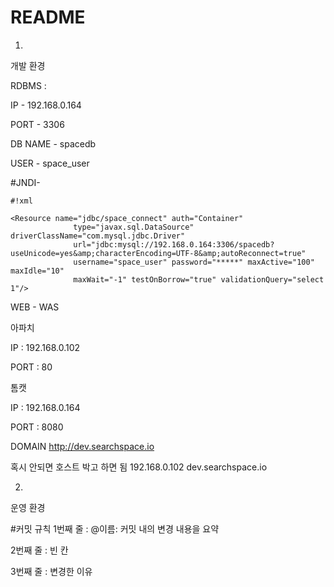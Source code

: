 # README #

1) 
개발 환경

RDBMS : 

  IP - 192.168.0.164

  PORT - 3306

  DB NAME - spacedb

  USER - space_user

#JNDI-


```
#!xml

<Resource name="jdbc/space_connect" auth="Container"
              type="javax.sql.DataSource" driverClassName="com.mysql.jdbc.Driver"
              url="jdbc:mysql://192.168.0.164:3306/spacedb?useUnicode=yes&amp;characterEncoding=UTF-8&amp;autoReconnect=true"
              username="space_user" password="*****" maxActive="100" maxIdle="10"
              maxWait="-1" testOnBorrow="true" validationQuery="select 1"/>
```

WEB - WAS

아파치

  IP : 192.168.0.102
   
  PORT : 80

톰캣

  IP : 192.168.0.164

  PORT : 8080

DOMAIN
http://dev.searchspace.io

혹시 안되면 호스트 박고 하면 됨 
192.168.0.102 dev.searchspace.io


2) 
운영 환경

#커밋 규칙
1번째 줄 : @이름: 커밋 내의 변경 내용을 요약

2번째 줄 : 빈 칸

3번째 줄 : 변경한 이유